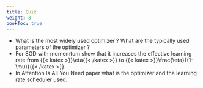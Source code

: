 ```yaml
---
title: Quiz
weight: 8
bookToc: true
---
```


- What is the most widely used optimizer ? What are the typically used parameters of the optimizer ?
- For SGD with momemtum show that it increases the effective learning rate from {{< katex >}}\eta{{< /katex >}} to {{< katex >}}\frac{\eta}{(1-\mu)}{{< /katex >}}.
- In Attention Is All You Need paper what is the optimizer and the learning rate scheduler used.
